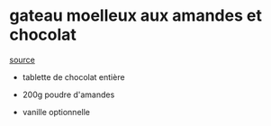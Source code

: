 # gateau moelleux aux amandes et chocolat

[source](https://www.marmiton.org/recettes/recette_gateau-moelleux-aux-amandes-et-chocolat_63296.aspx)

- tablette de chocolat entière

- 200g poudre d'amandes

- vanille optionnelle
